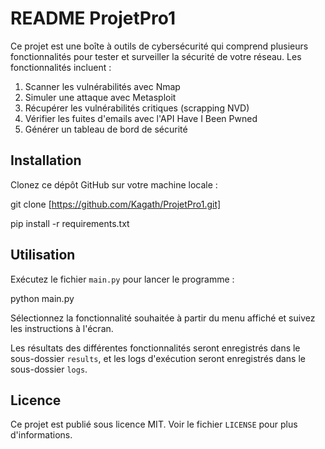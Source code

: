 # README ProjetPro1

Ce projet est une boîte à outils de cybersécurité qui comprend plusieurs fonctionnalités pour tester et surveiller la sécurité de votre réseau. Les fonctionnalités incluent :

1. Scanner les vulnérabilités avec Nmap
2. Simuler une attaque avec Metasploit
3. Récupérer les vulnérabilités critiques (scrapping NVD)
4. Vérifier les fuites d'emails avec l'API Have I Been Pwned
5. Générer un tableau de bord de sécurité

## Installation

Clonez ce dépôt GitHub sur votre machine locale :

git clone [https://github.com/Kagath/ProjetPro1.git]

pip install -r requirements.txt

## Utilisation

Exécutez le fichier `main.py` pour lancer le programme :

python main.py

Sélectionnez la fonctionnalité souhaitée à partir du menu affiché et suivez les instructions à l'écran.

Les résultats des différentes fonctionnalités seront enregistrés dans le sous-dossier `results`, et les logs d'exécution seront enregistrés dans le sous-dossier `logs`.

## Licence

Ce projet est publié sous licence MIT. Voir le fichier `LICENSE` pour plus d'informations.
